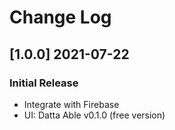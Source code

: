 # Change Log

## [1.0.0] 2021-07-22
### Initial Release

- Integrate with Firebase
- UI: Datta Able v0.1.0 (free version)

